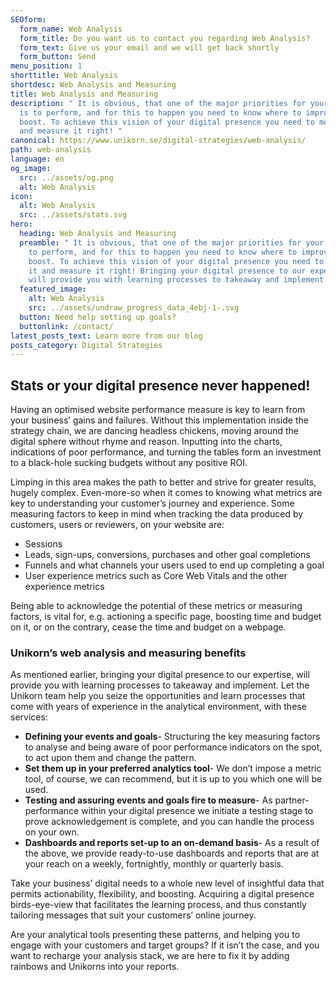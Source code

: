 ```yaml
---
SEOform:
  form_name: Web Analysis
  form_title: Do you want us to contact you regarding Web Analysis?
  form_text: Give us your email and we will get back shortly
  form_button: Send
menu_position: 1
shorttitle: Web Analysis
shortdesc: Web Analysis and Measuring
title: Web Analysis and Measuring
description: " It is obvious, that one of the major priorities for your website
  is to perform, and for this to happen you need to know where to improve or
  boost. To achieve this vision of your digital presence you need to measure it
  and measure it right! "
canonical: https://www.unikorn.se/digital-strategies/web-analysis/
path: web-analysis
language: en
og_image:
  src: ../assets/og.png
  alt: Web Analysis
icon:
  alt: Web Analysis
  src: ../assets/stats.svg
hero:
  heading: Web Analysis and Measuring
  preamble: " It is obvious, that one of the major priorities for your website is
    to perform, and for this to happen you need to know where to improve or
    boost. To achieve this vision of your digital presence you need to measure
    it and measure it right! Bringing your digital presence to our expertise,
    will provide you with learning processes to takeaway and implement. "
  featured_image:
    alt: Web Analysis
    src: ../assets/undraw_progress_data_4ebj-1-.svg
  button: Need help setting up goals?
  buttonlink: /contact/
latest_posts_text: Learn more from our blog
posts_category: Digital Strategies
---
```

## Stats or your digital presence never happened!

Having an optimised website performance measure is key to learn from your business’ gains and failures. Without this implementation inside the strategy chain, we are dancing headless chickens, moving around the digital sphere without rhyme and reason. Inputting into the charts, indications of poor performance, and turning the tables form an investment to a black-hole sucking budgets without any positive ROI.

Limping in this area makes the path to better and strive for greater results, hugely complex. Even-more-so when it comes to knowing what metrics are key to understanding your customer’s journey and experience. Some measuring factors to keep in mind when tracking the data produced by customers, users or reviewers, on your website are:

* Sessions
* Leads, sign-ups, conversions, purchases and other goal completions
* Funnels and what channels your users used to end up completing a goal
* User experience metrics such as Core Web Vitals and the other experience metrics

Being able to acknowledge the potential of these metrics or measuring factors, is vital for, e.g. actioning a specific page, boosting time and budget on it, or on the contrary, cease the time and budget on a webpage.

### Unikorn’s web analysis and measuring benefits

As mentioned earlier, bringing your digital presence to our expertise, will provide you with learning processes to takeaway and implement. Let the Unikorn team help you seize the opportunities and learn processes that come with years of experience in the analytical environment, with these services:

* **Defining your events and goals**- Structuring the key measuring factors to analyse and being aware of poor performance indicators on the spot, to act upon them and change the pattern.
* **Set them up in your preferred analytics tool**- We don’t impose a metric tool, of course, we can recommend, but it is up to you which one will be used.
* **Testing and assuring events and goals fire to measure**- As partner-performance within your digital presence we initiate a testing stage to prove acknowledgement is complete, and you can handle the process on your own.
* **Dashboards and reports set-up to an on-demand basis**- As a result of the above, we provide ready-to-use dashboards and reports that are at your reach on a weekly, fortnightly, monthly or quarterly basis.

Take your business’ digital needs to a whole new level of insightful data that permits actionability, flexibility, and boosting. Acquiring a digital presence birds-eye-view that facilitates the learning process, and thus constantly tailoring messages that suit your customers’ online journey.

Are your analytical tools presenting these patterns, and helping you to engage with your customers and target groups? If it isn’t the case, and you want to recharge your analysis stack, we are here to fix it by adding rainbows and Unikorns into your reports.